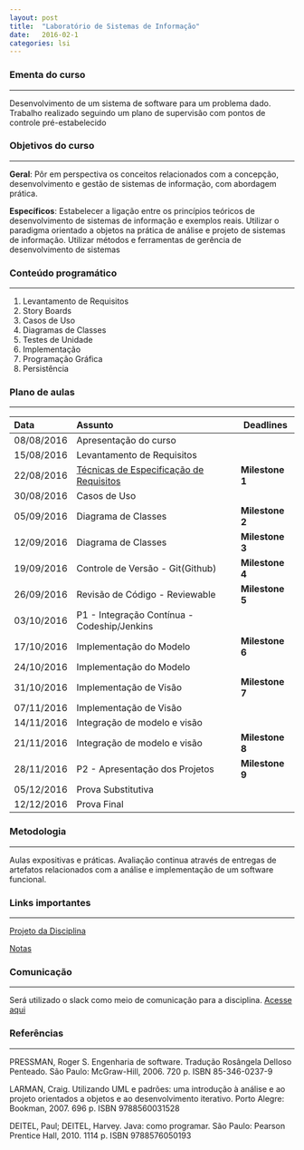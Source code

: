 ```yaml
---
layout: post
title:  "Laboratório de Sistemas de Informação"
date:   2016-02-1
categories: lsi
---
```


### Ementa do curso
___
Desenvolvimento de um sistema de software para um problema dado. Trabalho realizado seguindo um plano de supervisão com pontos de controle pré-estabelecido

### Objetivos do curso
___
**Geral**: Pôr em perspectiva os conceitos relacionados com a concepção, desenvolvimento e gestão de sistemas de informação, com abordagem prática.

**Específicos**: Estabelecer a ligação entre os princípios teóricos de desenvolvimento de sistemas de informação e exemplos reais. Utilizar o paradigma orientado a objetos na prática de análise e projeto de sistemas de informação. Utilizar métodos e ferramentas de gerência de desenvolvimento de sistemas

### Conteúdo programático
___
1. Levantamento de Requisitos
2. Story Boards
3. Casos de Uso
4. Diagramas de Classes
5. Testes de Unidade
6. Implementação
7. Programação Gráfica
8. Persistência

### Plano de aulas
___

| Data	| Assunto | Deadlines |
| :------- | :------ | ------- |
| 08/08/2016 |  Apresentação do curso
| 15/08/2016 |	Levantamento de Requisitos
| 22/08/2016 |	[Técnicas de Especificação de Requisitos](https://docs.google.com/presentation/d/1MNFCTfC5qoUlF8AGIE2051B1hUwMcQRgvp00weGM0R8/preview?slide=id.p)	| **Milestone 1**
| 30/08/2016 |	Casos de Uso
| 05/09/2016 |	Diagrama de Classes	| **Milestone 2**
| 12/09/2016 |	Diagrama de Classes	| **Milestone 3**
| 19/09/2016 |	Controle de Versão - Git(Github) |	**Milestone 4**
| 26/09/2016 |	Revisão de Código - Reviewable |	**Milestone 5**
| 03/10/2016 |	P1 - Integração Contínua - Codeship/Jenkins
| 17/10/2016 |	Implementação do Modelo |	**Milestone 6**
| 24/10/2016 |	Implementação do Modelo
| 31/10/2016 |	Implementação de Visão	| **Milestone 7**
| 07/11/2016 |	Implementação de Visão
| 14/11/2016 |	Integração de modelo e visão
| 21/11/2016 |	Integração de modelo e visão |	**Milestone 8**
| 28/11/2016 | 	P2 - Apresentação dos Projetos |	**Milestone 9**
| 05/12/2016 |	Prova Substitutiva
| 12/12/2016 |  Prova Final

### Metodologia
___
Aulas expositivas e práticas. Avaliação continua através de entregas de artefatos relacionados com a análise e implementação de um software funcional.


### Links importantes
___
[Projeto da Disciplina](https://docs.google.com/document/d/1Nur391Fw319kTtP2CypR4YhJaPMus1ID0M_RbdE0QQ8/edit)

[Notas](https://docs.google.com/spreadsheets/d/1yai2O9WzEtIDAuIJHiZP2qG-zjpw8bQnZaBnTyU0upI/preview)

### Comunicação
___

Será utilizado o slack como meio de comunicação para a disciplina. [Acesse aqui](https://lsi-facisa.slack.com/)

### Referências
___
PRESSMAN, Roger S. Engenharia de software. Tradução Rosângela Delloso Penteado. São Paulo: McGraw-Hill, 2006. 720 p. ISBN 85-346-0237-9

LARMAN, Craig. Utilizando UML e padrões: uma introdução à análise e ao projeto orientados a objetos e ao desenvolvimento iterativo. Porto Alegre: Bookman, 2007. 696 p. ISBN 9788560031528

DEITEL, Paul; DEITEL, Harvey. Java: como programar. São Paulo: Pearson Prentice Hall, 2010. 1114 p. ISBN 9788576050193

